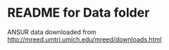 # README for Data folder

ANSUR data downloaded from http://mreed.umtri.umich.edu/mreed/downloads.html


